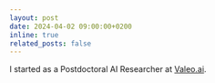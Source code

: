 ```yaml
---
layout: post
date: 2024-04-02 09:00:00+0200
inline: true
related_posts: false
---
```


I started as a Postdoctoral AI Researcher at [Valeo.ai](https://valeoai.github.io/blog/).
